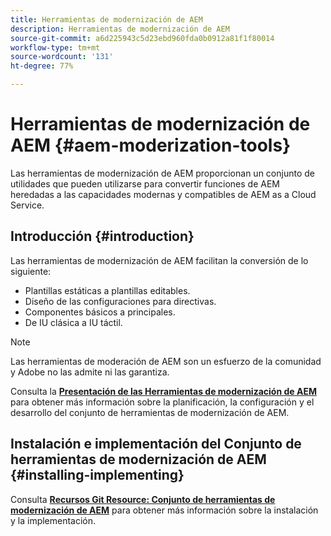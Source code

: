 ```yaml
---
title: Herramientas de modernización de AEM
description: Herramientas de modernización de AEM
source-git-commit: a6d225943c5d23ebd960fda0b0912a81f1f80014
workflow-type: tm+mt
source-wordcount: '131'
ht-degree: 77%

---
```


# Herramientas de modernización de AEM {#aem-moderization-tools}

Las herramientas de modernización de AEM proporcionan un conjunto de utilidades que pueden utilizarse para convertir funciones de AEM heredadas a las capacidades modernas y compatibles de AEM as a Cloud Service.


## Introducción {#introduction}

Las herramientas de modernización de AEM facilitan la conversión de lo siguiente:

* Plantillas estáticas a plantillas editables.
* Diseño de las configuraciones para directivas.
* Componentes básicos a principales.
* De IU clásica a IU táctil.

>[!NOTE]
>Las herramientas de moderación de AEM son un esfuerzo de la comunidad y Adobe no las admite ni las garantiza.

Consulta la **[Presentación de las Herramientas de modernización de AEM](https://opensource.adobe.com/aem-modernize-tools/)** para obtener más información sobre la planificación, la configuración y el desarrollo del conjunto de herramientas de modernización de AEM.

## Instalación e implementación del Conjunto de herramientas de modernización de AEM {#installing-implementing}

Consulta **[Recursos Git Resource: Conjunto de herramientas de modernización de AEM](https://github.com/adobe/aem-modernize-tools)** para obtener más información sobre la instalación y la implementación.
